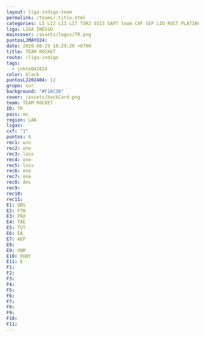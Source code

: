 ```yaml
---
layout: liga-indigo-team
permalink: /teams/:title.html
categories: LI LI2 LI3 LI7 TSR2 SSI3 SAP7 team CXF SEP LIO ROCT PLATINO GNORTE
liga: LIGA INDIGO
maincover: /assets/logos/TR.png
puntosLJMAYO24: 
date: 2020-08-29 10:29:20 +0700
title: TEAM ROCKET
route: /liga-indigo
tags:
  - johto042024
color: black
puntosLJ202404: 12
grupo: sur
background: "#F16C38"
cover: /assets/backCard.png
team: TEAM ROCKET
ID: TR
pais: mx
region: LAN
ligas: 
cxf: "1"
puntos: 6
rec1: win
rec2: one
rec3: loss
rec4: one
rec5: loss
rec6: one
rec7: one
rec8: des
rec9: 
rec10: 
rec11: 
E1: OBS
E2: FTB
E3: FNX
E4: TAE
E5: TUT
E6: EA
E7: AEP
E8: 
E9: VNM
E10: RUBY
E11: E
F1: 
F2: 
F3: 
F4: 
F5: 
F6: 
F7: 
F8: 
F9: 
F10: 
F11:
---
```

